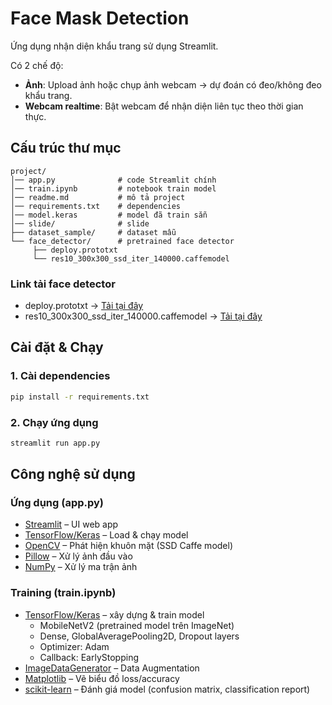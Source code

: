 # Face Mask Detection

Ứng dụng nhận diện khẩu trang sử dụng Streamlit.  

Có 2 chế độ:
- **Ảnh**: Upload ảnh hoặc chụp ảnh webcam → dự đoán có đeo/không đeo khẩu trang.
- **Webcam realtime**: Bật webcam để nhận diện liên tục theo thời gian thực.



## Cấu trúc thư mục

```
project/
│── app.py              # code Streamlit chính
│── train.ipynb         # notebook train model
│── readme.md           # mô tả project
│── requirements.txt    # dependencies
│── model.keras         # model đã train sẵn
│── slide/              # slide
├── dataset_sample/     # dataset mẫu
└── face_detector/      # pretrained face detector
     ├── deploy.prototxt
     └── res10_300x300_ssd_iter_140000.caffemodel
```
### Link tải face detector
- deploy.prototxt → [Tải tại đây](https://github.com/opencv/opencv/blob/master/samples/dnn/face_detector/deploy.prototxt)  
- res10_300x300_ssd_iter_140000.caffemodel → [Tải tại đây](https://github.com/opencv/opencv_3rdparty/blob/dnn_samples_face_detector_20170830/res10_300x300_ssd_iter_140000.caffemodel)

## Cài đặt & Chạy

### 1. Cài dependencies

```bash
pip install -r requirements.txt
```

### 2. Chạy ứng dụng
```bash
streamlit run app.py
```


## Công nghệ sử dụng

### Ứng dụng (app.py)
- [Streamlit](https://streamlit.io/) – UI web app
- [TensorFlow/Keras](https://www.tensorflow.org/) – Load & chạy model
- [OpenCV](https://opencv.org/) – Phát hiện khuôn mặt (SSD Caffe model)
- [Pillow](https://python-pillow.org/) – Xử lý ảnh đầu vào
- [NumPy](https://numpy.org/) – Xử lý ma trận ảnh

### Training (train.ipynb)
- [TensorFlow/Keras](https://www.tensorflow.org/) – xây dựng & train model
  - MobileNetV2 (pretrained model trên ImageNet)
  - Dense, GlobalAveragePooling2D, Dropout layers
  - Optimizer: Adam
  - Callback: EarlyStopping
- [ImageDataGenerator](https://www.tensorflow.org/api_docs/python/tf/keras/preprocessing/image/ImageDataGenerator) – Data Augmentation
- [Matplotlib](https://matplotlib.org/) – Vẽ biểu đồ loss/accuracy
- [scikit-learn](https://scikit-learn.org/stable/) – Đánh giá model (confusion matrix, classification report)


